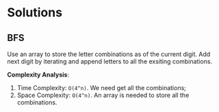 # Solutions

## BFS
Use an array to store the letter combinations as of the current digit. Add next digit by iterating and append letters to all the exsiting combinations.

**Complexity Analysis**:
1. Time Complexity: `O(4^n)`. We need get all the combinations;
1. Space Complexity: `O(4^n)`. An array is needed to store all the combinations.
